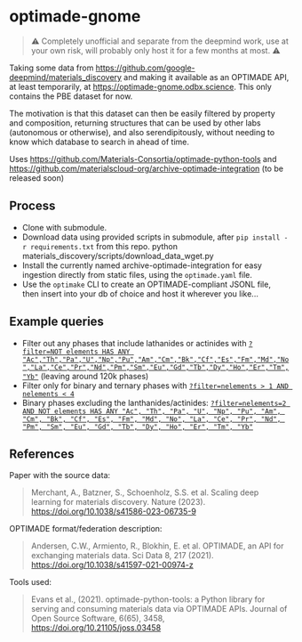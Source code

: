 # optimade-gnome

> ⚠️ Completely unofficial and separate from the deepmind work, use at your own risk, will probably only host it for a few months at most. ⚠️

Taking some data from https://github.com/google-deepmind/materials_discovery and making it available as an OPTIMADE API, at least temporarily, at https://optimade-gnome.odbx.science. This only contains the PBE dataset for now.

The motivation is that this dataset can then be easily filtered by property and composition, returning structures that can be used by other labs (autonomous or otherwise), and also serendipitously, without needing to know which database to search in ahead of time.

Uses https://github.com/Materials-Consortia/optimade-python-tools and https://github.com/materialscloud-org/archive-optimade-integration (to be released soon)

## Process

- Clone with submodule.
- Download data using provided scripts in submodule, after `pip install -r requirements.txt` from this repo.
  python materials_discovery/scripts/download_data_wget.py
- Install the currently named archive-optimade-integration for easy ingestion
  directly from static files, using the `optimade.yaml` file.
- Use the `optimake` CLI to create an OPTIMADE-compliant JSONL file, then insert into your db of choice and host it wherever you like...

## Example queries

- Filter out any phases that include lathanides or actinides with [`?filter=NOT elements HAS ANY "Ac","Th","Pa","U","Np","Pu","Am","Cm","Bk","Cf","Es","Fm","Md","No","La","Ce","Pr","Nd","Pm","Sm","Eu","Gd","Tb","Dy","Ho","Er","Tm","Yb"`](https://optimade-gnome.odbx.science/v1/structures?filter=NOT%20elements%20HAS%20ANY%20%22Ac%22,%20%22Th%22,%20%22Pa%22,%20%22U%22,%20%22Np%22,%20%22Pu%22,%20%22Am%22,%20%22Cm%22,%20%22Bk%22,%20%22Cf%22,%20%22Es%22,%20%22Fm%22,%20%22Md%22,%20%22No%22,%20%22La%22,%20%22Ce%22,%20%22Pr%22,%20%22Nd%22,%20%22Pm%22,%20%22Sm%22,%20%22Eu%22,%20%22Gd%22,%20%22Tb%22,%20%22Dy%22,%20%22Ho%22,%20%22Er%22,%20%22Tm%22,%20%22Yb%22) (leaving around 120k phases)
- Filter only for binary and ternary phases with [`?filter=nelements > 1 AND nelements < 4`](https://optimade-gnome.odbx.science/v1/structures?filter=nelements%3E1%20AND%20nelements%3C4)
- Binary phases excluding the lanthanides/actinides: [`?filter=nelements=2 AND NOT elements HAS ANY "Ac", "Th", "Pa", "U", "Np", "Pu", "Am", "Cm", "Bk", "Cf", "Es", "Fm", "Md", "No", "La", "Ce", "Pr", "Nd", "Pm", "Sm", "Eu", "Gd", "Tb", "Dy", "Ho", "Er", "Tm", "Yb"`](https://optimade-gnome.odbx.science/v1/structures?filter=NOT%20elements%20HAS%20ANY%20%22Ac%22,%20%22Th%22,%20%22Pa%22,%20%22U%22,%20%22Np%22,%20%22Pu%22,%20%22Am%22,%20%22Cm%22,%20%22Bk%22,%20%22Cf%22,%20%22Es%22,%20%22Fm%22,%20%22Md%22,%20%22No%22,%20%22La%22,%20%22Ce%22,%20%22Pr%22,%20%22Nd%22,%20%22Pm%22,%20%22Sm%22,%20%22Eu%22,%20%22Gd%22,%20%22Tb%22,%20%22Dy%22,%20%22Ho%22,%20%22Er%22,%20%22Tm%22,%20%22Yb%22%20AND%20nelements=2)


## References

Paper with the source data:

> Merchant, A., Batzner, S., Schoenholz, S.S. et al. Scaling deep learning for materials discovery. Nature (2023). https://doi.org/10.1038/s41586-023-06735-9

OPTIMADE format/federation description:

> Andersen, C.W., Armiento, R., Blokhin, E. et al. OPTIMADE, an API for exchanging materials data. Sci Data 8, 217 (2021). https://doi.org/10.1038/s41597-021-00974-z

Tools used:

> Evans et al., (2021). optimade-python-tools: a Python library for serving and consuming materials data via OPTIMADE APIs. Journal of Open Source Software, 6(65), 3458, https://doi.org/10.21105/joss.03458
